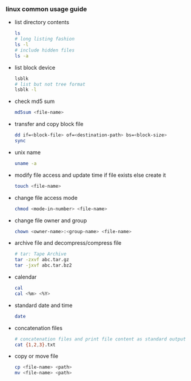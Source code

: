 ### linux common usage guide

- list directory contents

    ```bash
    ls
    # long listing fashion
    ls -l
    # include hidden files
    ls -a
    ```

- list block device

    ```bash
    lsblk
    # list but not tree format
    lsblk -l
    ```

- check md5 sum

    ```bash
    md5sum <file-name>
    ```

- transfer and copy block file

    ```bash
    dd if=<block-file> of=<destination-path> bs=<block-size>
    sync
    ```

- unix name

    ```bash
    uname -a
    ```

- modify file access and update time if file exists else create it

    ```bash
    touch <file-name>
    ```

- change file access mode

    ```bash
    chmod <mode-in-number> <file-name>
    ```

- change file owner and group

    ```bash
    chown <owner-name>:<group-name> <file-name>
    ```

- archive file and decompress/compress file

    ```bash
    # tar: Tape Archive
    tar -zxvf abc.tar.gz
    tar -jxvf abc.tar.bz2
    ```

- calendar

    ```bash
    cal
    cal <%m> <%Y>
    ```

- standard date and time

    ```bash
    date
    ```

- concatenation files

    ```bash
    # concatenation files and print file content as standard output
    cat {1,2,3}.txt
    ```

- copy or move file

    ```bash
    cp <file-name> <path>
    mv <file-name> <path>
    ```